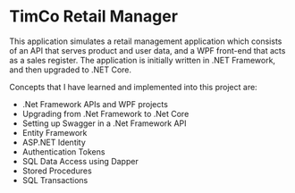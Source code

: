 # TimCo Retail Manager

This application simulates a retail management application which consists of an API that serves product and user data, and a WPF front-end that acts as a sales register.
The application is initially written in .NET Framework, and then upgraded to .NET Core.

Concepts that I have learned and implemented into this project are:

- .Net Framework APIs and WPF projects
- Upgrading from .Net Framework to .Net Core
- Setting up Swagger in a .Net Framework API
- Entity Framework
- ASP.NET Identity
- Authentication Tokens
- SQL Data Access using Dapper
- Stored Procedures
- SQL Transactions
